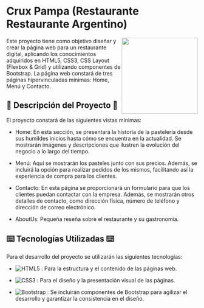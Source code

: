 # Crux Pampa (Restaurante Restaurante Argentino)

<img align="right" src="https://i.pinimg.com/originals/10/fc/80/10fc802fd9265606a38d7f6404f8616f.gif" width="200" />

Este proyecto tiene como objetivo diseñar y crear la página web para un restaurante digital, aplicando los conocimientos adquiridos en HTML5, CSS3, CSS Layout (Flexbox & Grid) y utilizando componentes de Bootstrap. La página web constará de tres páginas hipervinculadas mínimas: Home, Menú y Contacto.

## 📑 Descripción del Proyecto 📑

El proyecto constará de las siguientes vistas mínimas:

- Home: En esta sección, se presentará la historia de la pastelería desde sus humildes inicios hasta cómo se encuentra en la actualidad. Se mostrarán imágenes y descripciones que ilustren la evolución del negocio a lo largo del tiempo.

- Menú: Aquí se mostrarán los pasteles junto con sus precios. Además, se incluirá la opción para realizar pedidos de los mismos, facilitando así la experiencia de compra para los clientes.

- Contacto: En esta página se proporcionará un formulario para que los clientes puedan contactar con la empresa. Además, se mostrarán otros detalles de contacto, como dirección física, número de teléfono y dirección de correo electrónico.

- AboutUs: Pequeña reseña sobre el restaurante y su gastronomia.

## ⌨️ Tecnologías Utilizadas ⌨️

Para el desarrollo del proyecto se utilizarán las siguientes tecnologías:

- ![HTML5](https://img.shields.io/badge/html5-%23E34F26.svg?style=for-the-badge&logo=html5&logoColor=white) : Para la estructura y el contenido de las páginas web.
  
- ![CSS3](https://img.shields.io/badge/css3-%231572B6.svg?style=for-the-badge&logo=css3&logoColor=white) : Para el diseño y la presentación visual de las páginas.

- ![Bootstrap](https://img.shields.io/badge/bootstrap-%238511FA.svg?style=for-the-badge&logo=bootstrap&logoColor=white) : Se incluirán componentes de Bootstrap para agilizar el desarrollo y garantizar la consistencia en el diseño.
